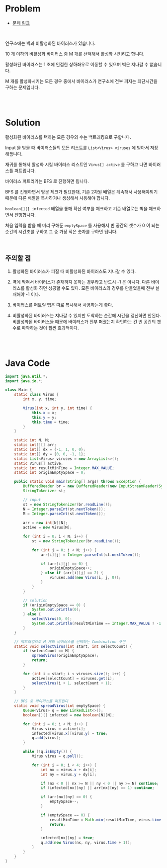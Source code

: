 # Problem

- [문제 링크](https://www.acmicpc.net/problem/17142)

<br>

연구소에는 벽과 비활성화된 바이러스가 있습니다.

10 개 이하의 비활성화 바이러스 중 M 개를 선택해서 활성화 시키려고 합니다.

활성화된 바이러스는 1 초에 인접한 상하좌우로 이동할 수 있으며 벽은 지나갈 수 없습니다.

M 개를 활성화시키는 모든 경우 중에서 바이러스가 연구소에 전부 퍼지는 최단시간을 구하는 문제입니다.

<br><br>

# Solution

활성화된 바이러스를 택하는 모든 경우의 수는 백트래킹으로 구합니다.

Input 을 받을 때 바이러스들의 모든 리스트를 `List<Virus> viruses` 에 받아서 저장해둡니다.

재귀를 통해서 활성화 시킬 바이러스 리스트인 `Virus[] active` 를 구하고 나면 바이러스틀 퍼트립니다.

바이러스 퍼트리기는 BFS 로 진행하면 됩니다.

BFS 를 진행하면서 방문 체크가 필요한대, 기존 2차원 배열은 계속해서 사용해야되기 때문에 다른 배열을 복사하거나 생성해서 사용해야 합니다.

`boolean[][] infected` 배열을 통해 확산 여부를 체크하고 기존 배열로는 벽을 체크하면서 진행합니다.

처음 입력을 받을 때 미리 구해둔 `emptySpace` 를 사용해서 빈 공간의 갯수가 0 이 되는 순간의 시간초를 구하고 그 중 가장 작은 숫자를 구하면 됩니다.

<br>

## 주의할 점

 1. 활성화된 바이러스가 퍼질 때 비활성화된 바이러스도 지나갈 수 있다.
 
 2. 벽에 막혀서 바이러스가 존재하지 못하는 경우라고 반드시 -1 은 아니다. 다른 바이러스를 활성화 하면 성공할 수도 있다. 모든 바이러스의 경우를 만들었을때 전부 실패해야 -1 이다.
 
 3. 바이러스를 퍼트릴 맵은 따로 복사해서 사용하는게 좋다.
 
 4. 비활성화된 바이러스는 지나갈 수 있지만 도착하는 순간에 시간을 갱신하면 안된다. 비활성화된 바이러스들 때문에 바이러스가 전부 퍼졌는지 확인하는 건 빈 공간의 갯수로 파악하는 것이 훨씬 효과적이다.

<br><br>

# Java Code

```java
import java.util.*;
import java.io.*;

class Main {
    static class Virus {
        int x, y, time;

        Virus(int x, int y, int time) {
            this.x = x;
            this.y = y;
            this.time = time;
        }
    }

    static int N, M;
    static int[][] arr;
    static int[] dx = {-1, 1, 0, 0};
    static int[] dy = {0, 0, -1, 1};
    static List<Virus> viruses = new ArrayList<>();
    static Virus[] active;
    static int resultMinTime = Integer.MAX_VALUE;
    static int originEmptySpace = 0;

    public static void main(String[] args) throws Exception {
        BufferedReader br = new BufferedReader(new InputStreamReader(System.in));
        StringTokenizer st;

        // input
        st = new StringTokenizer(br.readLine());
        N = Integer.parseInt(st.nextToken());
        M = Integer.parseInt(st.nextToken());
        
        arr = new int[N][N];
        active = new Virus[M];

        for (int i = 0; i < N; i++) {
            st = new StringTokenizer(br.readLine());

            for (int j = 0; j < N; j++) {
                arr[i][j] = Integer.parseInt(st.nextToken());

                if (arr[i][j] == 0) {
                    originEmptySpace++;
                } else if (arr[i][j] == 2) {
                    viruses.add(new Virus(i, j, 0));
                }
            }
        }

        // solution
        if (originEmptySpace == 0) {
            System.out.println(0);
        } else {
            selectVirus(0, 0);
            System.out.println(resultMinTime == Integer.MAX_VALUE ? -1 : resultMinTime);
        }
    }

    // 백트래킹으로 M 개의 바이러스를 선택하는 Combination 구현
    static void selectVirus(int start, int selectCount) {
        if (selectCount == M) {
            spreadVirus(originEmptySpace);
            return;
        }

        for (int i = start; i < viruses.size(); i++) {
            active[selectCount] = viruses.get(i);
            selectVirus(i + 1, selectCount + 1);
        }
    }

    // BFS 로 바이러스를 퍼트린다
    static void spreadVirus(int emptySpace) {
        Queue<Virus> q = new LinkedList<>();
        boolean[][] infected = new boolean[N][N];

        for (int i = 0; i < M; i++) {
            Virus virus = active[i];
            infected[virus.x][virus.y] = true;
            q.add(virus);
        }

        while (!q.isEmpty()) {
            Virus virus = q.poll();

            for (int i = 0; i < 4; i++) {
                int nx = virus.x + dx[i];
                int ny = virus.y + dy[i];

                if (nx < 0 || nx >= N || ny < 0 || ny >= N) continue;
                if (infected[nx][ny] || arr[nx][ny] == 1) continue;

                if (arr[nx][ny] == 0) {
                    emptySpace--;
                }

                if (emptySpace == 0) {
                    resultMinTime = Math.min(resultMinTime, virus.time + 1);
                    return;
                }

                infected[nx][ny] = true;
                q.add(new Virus(nx, ny, virus.time + 1));
            }
        }
    }
}
```
